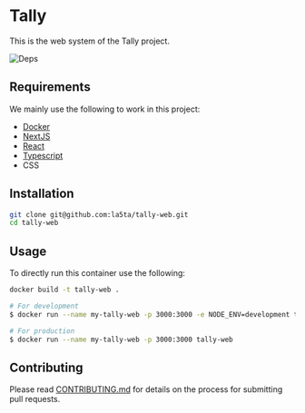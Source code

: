 # Tally

This is the web system of the Tally project.

<!--
  TODO:
  Add test badges using: https://shields.io/
-->
![Deps](https://img.shields.io/david/la5ta/tally-web?style=for-the-badge&amp;labelColor=000000)

## Requirements

We mainly use the following to work in this project:

- [Docker](https://www.docker.com/)
- [NextJS](https://nextjs.org/)
- [React](https://reactjs.org/)
- [Typescript](https://www.typescriptlang.org/)
- CSS

## Installation

```bash
git clone git@github.com:la5ta/tally-web.git
cd tally-web
```

## Usage

To directly run this container use the following:
```bash
docker build -t tally-web .

# For development
$ docker run --name my-tally-web -p 3000:3000 -e NODE_ENV=development tally-web

# For production
$ docker run --name my-tally-web -p 3000:3000 tally-web
```

## Contributing

Please read [CONTRIBUTING.md](CONTRIBUTING.md) for details on the process for submitting pull requests.
